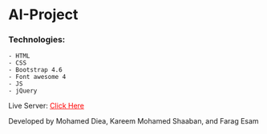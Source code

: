 # AI-Project

### Technologies:
    - HTML
    - CSS
    - Bootstrap 4.6
    - Font awesome 4
    - JS
    - jQuery

Live Server: <a href='https://kareemshaaban221.github.io/AI-Project/UI/' style='color: red;'>Click Here</a>

Developed by Mohamed Diea, Kareem Mohamed Shaaban, and Farag Esam
